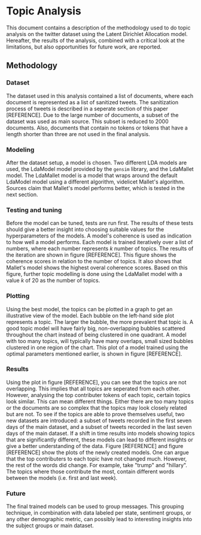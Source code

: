 # Topic Analysis
This document contains a description of the methodology used to do topic
analysis on the twitter dataset using the Latent Dirichlet Allocation
model. Hereafter, the results of the analysis, combined with a critical look at
the limitations, but also opportunities for future work, are reported.

## Methodology

### Dataset
The dataset used in this analysis contained a list of documents, where each
document is represented as a list of sanitized tweets. The sanitization process
of tweets is described in a seperate section of this paper [REFERENCE].
Due to the large number of documents, a subset of the dataset was used as
main source. This subset is reduced to 2000 documents. Also, documents that
contain no tokens or tokens that have a length shorter than three are not
used in the final analysis.

### Modeling
After the dataset setup, a model is chosen. Two different LDA models are used,
the LdaModel model provided by the `gensim` library, and the LdaMallet model.
The LdaMallet model is a model that wraps around the default LdaModel model
using a different algorithm, videlicet Mallet's algorithm. Sources claim that
Mallet's model performs better, which is tested in the next section.

### Testing and tuning
Before the model can be tuned, tests are run first. The results of these
tests should give a better insight into choosing suitable values for
the hyperparameters of the models. A model's coherence is used as indication
to how well a model performs.
Each model is trained iteratively over a list of numbers, where each number
represents *k* number of topics. The results of the iteration are shown in
figure [REFERENCE]. This figure shows the coherence scores in relation to
the number of topics. It also shows that Mallet's model shows the highest
overal coherence scores. Based on this figure, further topic modelling is
done using the LdaMallet model with a value *k* of 20 as the number of topics.

### Plotting
Using the best model, the topics can be plotted in a graph to get an 
illustrative view of the model. 
Each bubble on the left-hand side plot represents a topic. The larger the 
bubble, the more prevalent that topic is. A good topic model will have fairly 
big, non-overlapping bubbles scattered throughout the chart instead of being 
clustered in one quadrant.
A model with too many topics, will typically have many overlaps, small sized
bubbles clustered in one region of the chart.
This plot of a model trained using the optimal parameters mentioned earlier,
is shown in figure [REFERENCE].

### Results
Using the plot in figure [REFERENCE], you can see that the topics are not 
overlapping. This implies that all topics are seperated from each other. 
However, analysing the top contributer tokens of each topic, certain topics
look similar. This can mean different things. Either there are too many
topics or the documents are so complex that the topics may look closely
related but are not. 
To see if the topics are able to prove themselves useful, two new datasets
are introduced: a subset of tweets recorded in the first seven days of the
main dataset, and a subset of tweets recorded in the last seven days of the
main dataset.
If a shift in time results into models showing topics that are significantly
different, these models can lead to different insights or give a better
understanding of the data.
Figure [REFERENCE] and figure [REFERENCE] show the plots of the newly
created models. One can argue that the top contributers to each topic have
not changed much. However, the rest of the words did change. For example,
take "trump" and "hillary". The topics where those contribute the most,
contain different words between the models (i.e. first and last week).

### Future
The final trained models can be used to group messages. This grouping
technique, in combination with data labeled per state, sentiment groups, or
any other demographic metric, can possibly lead to interesting insights
into the subject groups or main dataset.
